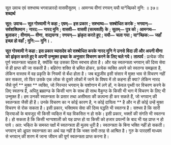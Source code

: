  

सूत उवाच एवं सश्भाष्य भगवान्नारदो वासवीसुतम् । आमन्त्र्य वीणां रणयन् ययौ या²च्छिको मुनि: ॥ ३७॥ **शब्दार्थ** 

**सूत: उवाच—** **सूत गोस्वामी ने कहा** **; एवम्—** **इस प्रकार** **; सश्भाष्य—** **सश्बोधित करके** **; भगवान्—** **सर्वशक्तिमान** **;** **नारद:—** **नारद मुनि** **; वासवी—** **वासवी (सत्यवती) के** **; सुतम्—** **पुत्र को** **; आमन्त्र्य—** **बुलाकर** **; वीणाम्—** **वीणा,** **वाद्ययन्त्र** **; रणयन्—** **झंकृत करते हुए** **; ययौ—** **चला गया** **; या²च्छिक:—** **जहाँ इच्छा हो वहाँ** **; मुनि:—** **मुनि।** **.** 

**सूत गोस्वामी ने कहा : इस प्रकार व्यासदेव को सश्बोधित करके नारद मुनि ने उनसे** **विदा ली और अपनी वीणा को झंकृत करते हुए वे अपनी उन्मुक्त इच्छा के अनुसार** **विचरण करने के लिए चले गये।** **तात्पर्य** : प्रत्येक जीव पूर्ण स्वतन्त्रता चाहता है, क्योंकि यह उसका दिव्य स्वभाव होता है। और यह स्वतन्त्रता भगवान् की दिव्य सेवा से ही प्राप्त की जा सकती है। बहिरंगा शक्ति से भ्रमित होकर, प्रत्येक व्यक्ति अपने को स्वतन्त्र समझता है, लेकिन वास्तव में वह प्रकृति के नियमों से बँधा होता है। जब बद्धजीव इसी संसार में मुक्त भाव से विचरण नहीं कर सकता, तो फिर उसके एक लोक से दूसरे लोकों में जाने के विषय में तो कहना ही क्या? लेकिन नारद जैसे पूर्ण ** मुक्त ** व्यक्ति, जो निरन्तर भगवान् के यशोगान में लगे हों, न केवल पृथ्वी पर विचरण करने के लिए स्वतन्त्र हैं, अपितु ब्रह्माण्ड के किसी भाग के साथ ही साथ वैकुण्ठ के किसी भी भाग में विचरण के लिए भी उन्मुक्त हैं। हम उनकी स्वतन्त्रता के प्रसार तथा असीमता की कल्पना ही कर सकते हैं, जो भगवान् की स्वतन्त्रता जैसी ही है। उनके विचरण का न कोई कारण है, न कोई दायित्व ** है और न ही कोई उन्हें मुक्त विचरण से रोक सकता है। इसी प्रकार, भक्तिमय सेवा की दिव्य पद्धति भी स्वतन्त्र है। सश्भव है कि सारी कि्रयाओं के बावजूद भी किसी व्यकि्त में यह विकसित न हो सके। इसी प्रकार, भक्तों की संगति भी स्वतन्त्र है। हो सकता है कि किसी भाग्यशाली को यह प्राप्त हो या किसी को हजार प्रयत्नों के बाद भी यह प्राप्त न हो पाये। अत: भकि्त के समस्त पक्षों में स्वतन्त्रता ही मुलय धुरी है। स्वतन्त्रता के बिना भक्ति नहीं हो सकती। भगवान् को अॢपत स्वतन्त्रता का अर्थ यह नहीं है कि भक्त सभी तरह से आश्रित है। गुरु के पारदर्शी माध्यम से भगवान् की शरण में जाना जीवन की पूर्ण स्वतन्त्रता प्राप्त करना है। 